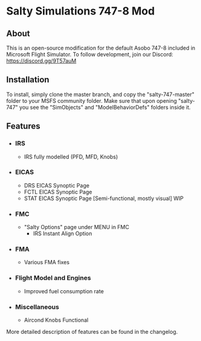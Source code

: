 # Salty Simulations 747-8 Mod

<b><h2>About</h2></b>
This is an open-source modification for the default Asobo 747-8 included in Microsoft Flight Simulator. To follow development, join our Discord: https://discord.gg/9T57auM

<b><h2>Installation</h2></b>
To install, simply clone the master branch, and copy the "salty-747-master" folder to your MSFS community folder. Make sure that upon opening "salty-747" you see the "SimObjects" and "ModelBehaviorDefs" folders inside it.

## Features
* ### IRS
  * IRS fully modelled (PFD, MFD, Knobs)
* ### EICAS
  * DRS EICAS Synoptic Page
  * FCTL EICAS Synoptic Page
  * STAT EICAS Synoptic Page [Semi-functional, mostly visual] WIP
* ### FMC
  * "Salty Options" page under MENU in FMC
    * IRS Instant Align Option
* ### FMA
  * Various FMA fixes
* ### Flight Model and Engines
  * Improved fuel consumption rate
* ### Miscellaneous
  * Aircond Knobs Functional
  
More detailed description of features can be found in the changelog.

